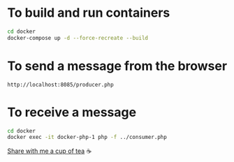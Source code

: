 # To build and run containers

```sh
cd docker
docker-compose up -d --force-recreate --build
```

# To send a message from the browser

```url
http://localhost:8085/producer.php
```

# To receive a message

```sh
cd docker
docker exec -it docker-php-1 php -f ../consumer.php
```

[Share with me a cup of tea](https://www.buymeacoffee.com/bloris) ☕
